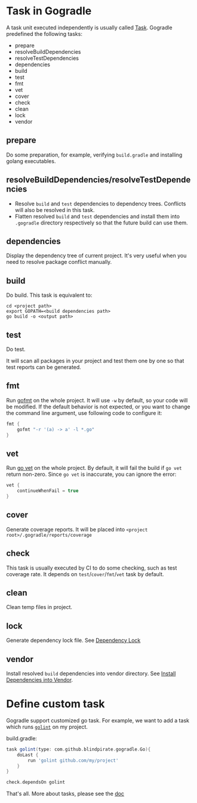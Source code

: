 # Task in Gogradle

A task unit executed independently is usually called [Task](https://docs.gradle.org/current/userguide/more_about_tasks.html). Gogradle predefined the following tasks:

- prepare
- resolveBuildDependencies
- resolveTestDependencies
- dependencies
- build
- test
- fmt 
- vet 
- cover 
- check
- clean
- lock
- vendor

## prepare

Do some preparation, for example, verifying `build.gradle` and installing golang executables.

## resolveBuildDependencies/resolveTestDependencies

- Resolve `build` and `test` dependencies to dependency trees. Conflicts will also be resolved in this task.
- Flatten resolved `build` and `test` dependencies and install them into `.gogradle` directory respectively so that the future build can use them.

## dependencies

Display the dependency tree of current project. It's very useful when you need to resolve package conflict manually.

## build

Do build. This task is equivalent to:

```
cd <project path>
export GOPATH=<build dependencies path>
go build -o <output path> 
```

## test

Do test.

It will scan all packages in your project and test them one by one so that test reports can be generated. 
 
## fmt 

Run [gofmt](https://golang.org/cmd/gofmt/) on the whole project. It will use `-w` by default, so your code will be modified.
If the default behavior is not expected, or you want to change the command line argument, use following code to configure it:

```groovy
fmt {
    gofmt "-r '(a) -> a' -l *.go"
}
```

## vet 

Run [go vet](https://golang.org/cmd/vet/) on the whole project. By default, it will fail the build if `go vet` return non-zero.
Since `go vet` is inaccurate, you can ignore the error:

```groovy
vet {
    continueWhenFail = true
}
```
## cover 

Generate coverage reports. It will be placed into `<project root>/.gogradle/reports/coverage`

## check

This task is usually executed by CI to do some checking, such as test coverage rate. It depends on `test`/`cover`/`fmt`/`vet` task by default.

## clean

Clean temp files in project.

## lock

Generate dependency lock file. See [Dependency Lock](./getting-started.md#dependency-lock)

## vendor

Install resolved `build` dependencies into vendor directory. See [Install Dependencies into Vendor](./dependency-management.md#install-dependencies-into-vendor). 

# Define custom task

Gogradle support customized go task. For example, we want to add a task which runs [`golint`](https://github.com/golang/lint) on my project.

build.gradle:

```groovy
task golint(type: com.github.blindpirate.gogradle.Go){
    doLast {
        run 'golint github.com/my/project'
    }
}

check.dependsOn golint
```

That's all. More about tasks, please see the [doc](https://docs.gradle.org/current/userguide/more_about_tasks.html)


